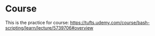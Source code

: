 # Course
This is the practice for course: https://tufts.udemy.com/course/bash-scripting/learn/lecture/5739706#overview